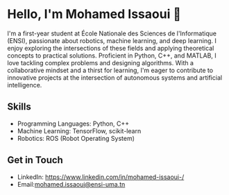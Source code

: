 # Hello, I'm Mohamed Issaoui 👋

I'm a first-year student at École Nationale des Sciences de l'Informatique (ENSI), passionate about robotics, machine learning, and deep learning. I enjoy exploring the intersections of these fields and applying theoretical concepts to practical solutions. Proficient in Python, C++, and MATLAB, I love tackling complex problems and designing algorithms. With a collaborative mindset and a thirst for learning, I'm eager to contribute to innovative projects at the intersection of autonomous systems and artificial intelligence.

## Skills
- Programming Languages: Python, C++
- Machine Learning: TensorFlow, scikit-learn
- Robotics: ROS (Robot Operating System)



## Get in Touch
- LinkedIn: https://www.linkedin.com/in/mohamed-issaoui-/
- Email:mohamed.issaoui@ensi-uma.tn
